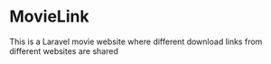 <h1>MovieLink</h1>
<p>This is a Laravel movie website where different download links from different websites are shared</p>
